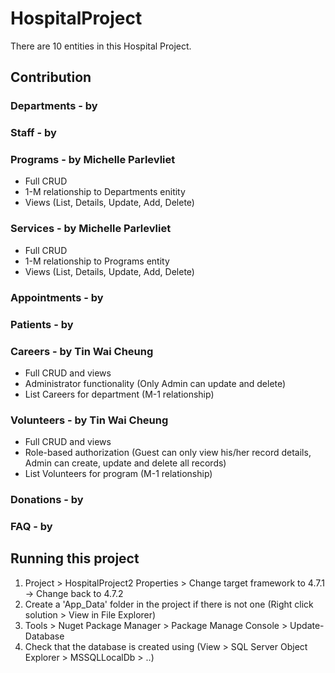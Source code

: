 # HospitalProject
There are 10 entities in this Hospital Project. 

## Contribution
### Departments - by 
### Staff - by
### Programs - by Michelle Parlevliet
- Full CRUD 
- 1-M relationship to Departments enitity
- Views (List, Details, Update, Add, Delete)
### Services - by Michelle Parlevliet
- Full CRUD 
- 1-M relationship to Programs entity
- Views (List, Details, Update, Add, Delete)
### Appointments - by 
### Patients - by  
### Careers - by Tin Wai Cheung 
- Full CRUD and views
- Administrator functionality (Only Admin can update and delete)
- List Careers for department (M-1 relationship)
### Volunteers - by Tin Wai Cheung
- Full CRUD and views
- Role-based authorization (Guest can only view his/her record details, Admin can create, update and delete all records)
- List Volunteers for program (M-1 relationship)
### Donations - by 
### FAQ - by 

## Running this project
1. Project > HospitalProject2 Properties > Change target framework to 4.7.1 -> Change back to 4.7.2
2. Create a 'App_Data' folder in the project if there is not one (Right click solution > View in File Explorer)
3. Tools > Nuget Package Manager > Package Manage Console > Update-Database
4. Check that the database is created using (View > SQL Server Object Explorer > MSSQLLocalDb > ..)

